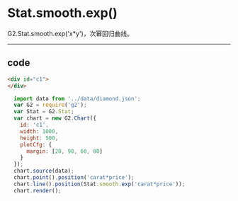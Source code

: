 # Stat.smooth.exp()

G2.Stat.smooth.exp('x*y')，次幂回归曲线。


----

## code

```html
<div id="c1">
</div>
```

```js
  import data from '../data/diamond.json';
  var G2 = require('g2');
  var Stat = G2.Stat;
  var chart = new G2.Chart({
    id: 'c1',
    width: 1000,
    height: 500,
    plotCfg: {
      margin: [20, 90, 60, 80]
    }
  });
  chart.source(data);
  chart.point().position('carat*price');
  chart.line().position(Stat.smooth.exp('carat*price'));
  chart.render();
```
